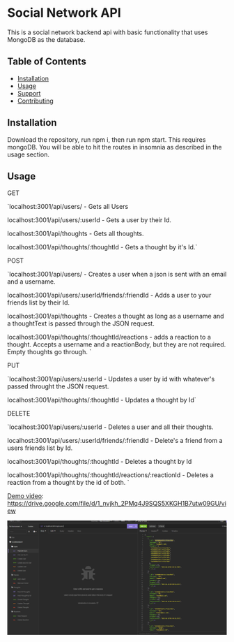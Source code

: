 # Social Network API

This is a social network backend api with basic functionality that uses MongoDB as the database.

## Table of Contents

- [Installation](#installation)
- [Usage](#usage)
- [Support](#support)
- [Contributing](#contributing)

## Installation

Download the repository, run npm i, then run npm start. This requires mongoDB.
You will be able to hit the routes in insomnia as described in the usage section.

## Usage

GET

`localhost:3001/api/users/ - Gets all Users 

localhost:3001/api/users/:userId - Gets a user by their Id. 

localhost:3001/api/thoughts - Gets all thoughts. 

localhost:3001/api/thoughts/:thoughtId - Gets a thought by it's Id.`

POST

`localhost:3001/api/users/ - Creates a user when a json is sent with an email and a username. 

localhost:3001/api/users/:userId/friends/:friendId - Adds a user to your friends list by their Id.  

localhost:3001/api/thoughts - Creates a thought as long as a username and a thoughtText is passed through the JSON request. 

localhost:3001/api/thoughts/:thoughtId/reactions - adds a reaction to a thought. Accepts a username and a reactionBody, but they are not required. Empty thoughts go through. `

PUT

`localhost:3001/api/users/:userId - Updates a user by id with whatever's passed throught the JSON request. 

localhost:3001/api/thoughts/:thoughtId - Updates a thought by Id`

DELETE

`localhost:3001/api/users/:userId - Deletes a user and all their thoughts.  

localhost:3001/api/users/:userId/friends/:friendId - Delete's a friend from a users friends list by Id.  

localhost:3001/api/thoughts/:thoughtId - Deletes a thought by Id 

localhost:3001/api/thoughts/:thoughtId/reactions/:reactionId - Deletes a reaction from a thought by the id of both. `

[Demo video](https://drive.google.com/file/d/1_nvjkh_2PMq4J9SQS5XKGH1B7utw09GU/view): https://drive.google.com/file/d/1_nvjkh_2PMq4J9SQS5XKGH1B7utw09GU/view


![Demo Image](Demo.PNG)
